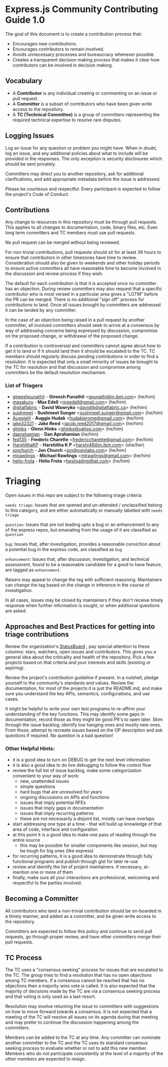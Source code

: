 # Express.js Community Contributing Guide 1.0

The goal of this document is to create a contribution process that:

* Encourages new contributions.
* Encourages contributors to remain involved.
* Avoids unnecessary processes and bureaucracy whenever possible.
* Creates a transparent decision making process that makes it clear how
contributors can be involved in decision making.

## Vocabulary

* A **Contributor** is any individual creating or commenting on an issue or pull request.
* A **Committer** is a subset of contributors who have been given write access to the repository.
* A **TC (Technical Committee)** is a group of committers representing the required technical
expertise to resolve rare disputes.

## Logging Issues

Log an issue for any question or problem you might have. When in doubt, log an issue, and
any additional policies about what to include will be provided in the responses. The only
exception is security disclosures which should be sent privately.

Committers may direct you to another repository, ask for additional clarifications, and
add appropriate metadata before the issue is addressed.

Please be courteous and respectful. Every participant is expected to follow the
project's Code of Conduct.

## Contributions

Any change to resources in this repository must be through pull requests. This applies to all changes
to documentation, code, binary files, etc. Even long term committers and TC members must use
pull requests.

No pull request can be merged without being reviewed.

For non-trivial contributions, pull requests should sit for at least 36 hours to ensure that
contributors in other timezones have time to review. Consideration should also be given to
weekends and other holiday periods to ensure active committers all have reasonable time to
become involved in the discussion and review process if they wish.

The default for each contribution is that it is accepted once no committer has an objection.
During review committers may also request that a specific contributor who is most versed in a
particular area gives a "LGTM" before the PR can be merged. There is no additional "sign off"
process for contributions to land. Once all issues brought by committers are addressed it can
be landed by any committer.

In the case of an objection being raised in a pull request by another committer, all involved
committers should seek to arrive at a consensus by way of addressing concerns being expressed
by discussion, compromise on the proposed change, or withdrawal of the proposed change.

If a contribution is controversial and committers cannot agree about how to get it to land
or if it should land then it should be escalated to the TC. TC members should regularly
discuss pending contributions in order to find a resolution. It is expected that only a
small minority of issues be brought to the TC for resolution and that discussion and
compromise among committers be the default resolution mechanism.

### List of Triagers

* [gireeshpunathil](https://github.com/gireeshpunathil) - **Gireesh Punathil** &lt;gpunathi@in.ibm.com&gt; (he/him)
* [maxakuru](https://github.com/maxakuru) - **Max Edell** &lt;mgedell@gmail.com&gt; (he/him)
* [digitaIfabric](https://github.com/digitaIfabric) - **David Wawryko** &lt;david@digitalfabric.ca&gt; (he/him)
* [sushmeet](https://github.com/sushmeet) - **Sushmeet Sunger** &lt;sushmeet.sunger@gmail.com&gt; (he/him)
* [AuggieH](https://github.com/auggieh) - **Auggie Hudak** &lt;hudakjerome@gmail.com&gt; (he/him)
* [jake32321](https://github.com/jake32321) - **Jake Reed** &lt;jacob.reed2017@gmail.com&gt; (he/him)
* [ghinks](https://github.com/ghinks) - **Glenn Hinks** &lt;ghinks@yahoo.com&gt; (he/him)
* [daprahamian](https://github.com/daprahamian) - **Dan Aprahamian** (he/him)
* [fed135](https://github.com/fed135) - **Frederic Charette** &lt;fredericcharette@gmail.com&gt; (he/him)
* [HarshithaKP](https://github.com/HarshithaKP) - **Harshitha K P** &lt;harshi46@in.ibm.com&gt; (she/her)
* [jonchurch](https://github.com/jonchurch) - **Jon Church** &lt;jon@osiolabs.com&gt; (he/him)
* [mirawlings](https://github.com/mirawlings) - **Michael Rawlings** &lt;mlrawlings@gmail.com&gt; (he/him)
* [helio-frota](https://github.com/helio-frota) - **Helio Frota** &lt;hesilva@redhat.com&gt; (he/him)

# Triaging

Open issues in this repo are subject to the following triage criteria:

`needs triage`: Issues that are opened and un-attended / unclassified belong to this
category, and are either automatically or manually labelled with `needs triage`

`question`: Issues that are not leading upto a bug or an enhancement to any of the
express repos, but emanating from the usage of it are classified as `question`

`bug`: Issues that, after investigation, provides a reasonable conviction about
a potential bug in the express code, are classified as `bug`

`enhancement`: Issues that, after discussion, investigation, and technical assessment,
found to be a reasonable candidate for a good to have feature, are tagged as `enhancement`.

Raisers may appeal to change the tag with sufficient reasoning.
Maintainers can change the tag based on the change in inference in the course of investigation.

In all cases, issues may be closed by maintainers if they don't receive timely response when
further information is sought, or when additional questions are asked.

## Approaches and Best Practices for getting into triage contributions

Review the organization's [StatusBoard](https://expressjs.github.io/statusboard/) ,
pay special attention to these columns: stars, watchers, open issues and contributors.
This gives you a general idea about the criticality and health of the repository.
Pick a few projects based on that criteria and your interests and skills (existing or aspiring).

Review the project's contribution guideline if present. In a nutshell,
pledge yourself to the community's standards and values. Review the
documentation, for most of the projects it is just the README.md, and
make sure you understand the key APIs, semantics, configurations, and use cases.

It might be helpful to write your own test programs to re-affirm your
understanding of the key functions. This may identify some gaps in
documentation, record those as they might be good PR's to open later.
Skim through the issue backlog; identify low hanging ones and mostly new ones.
From those, attempt to recreate issues based on the OP description and
ask questions if required. No question is a bad question!

### Other Helpful Hints:

  - it is a good idea to turn on DEBUG to get the next level information
  - it is also a good idea to do live debugging to follow the control flow
  - review the full list of issue backlog, make some categorization convenient to your way of work:
    - new, unattended issues
    - simple questions
    - hard bugs that are unresolved for years
    - ongoing discussions on APIs and functions
    - issues that imply potential RFEs
    - issues that imply gaps in documentation
    - issues that imply recurring patterns
    - these are not necessarily a disjoint list, mostly can have overlaps
 - start addressing one type at a time - that will build up knowledge of that area of code, interface and configuration
 - at this point it is a good idea to make one pass of reading through the entire source
   - this may be possible for smaller components like session, but may be tough for big ones (like express)
 - for recurring patterns, it is a good idea to demonstrate through fully functional programs and publish through gist for later re-use
 - review and identify the list of project maintainers. if necessary, at-mention one or more of them
 - finally, make sure all your interactions are professional, welcoming and respectful to the parties involved.

## Becoming a Committer

All contributors who land a non-trivial contribution should be on-boarded in a timely manner,
and added as a committer, and be given write access to the repository.

Committers are expected to follow this policy and continue to send pull requests, go through
proper review, and have other committers merge their pull requests.

## TC Process

The TC uses a "consensus seeking" process for issues that are escalated to the TC.
The group tries to find a resolution that has no open objections among TC members.
If a consensus cannot be reached that has no objections then a majority wins vote
is called. It is also expected that the majority of decisions made by the TC are via
a consensus seeking process and that voting is only used as a last-resort.

Resolution may involve returning the issue to committers with suggestions on how to
move forward towards a consensus. It is not expected that a meeting of the TC
will resolve all issues on its agenda during that meeting and may prefer to continue
the discussion happening among the committers.

Members can be added to the TC at any time. Any committer can nominate another committer
to the TC and the TC uses its standard consensus seeking process to evaluate whether or
not to add this new member. Members who do not participate consistently at the level of
a majority of the other members are expected to resign.

[Dashboard]: https://expressjs.github.io/statusboard/projects
